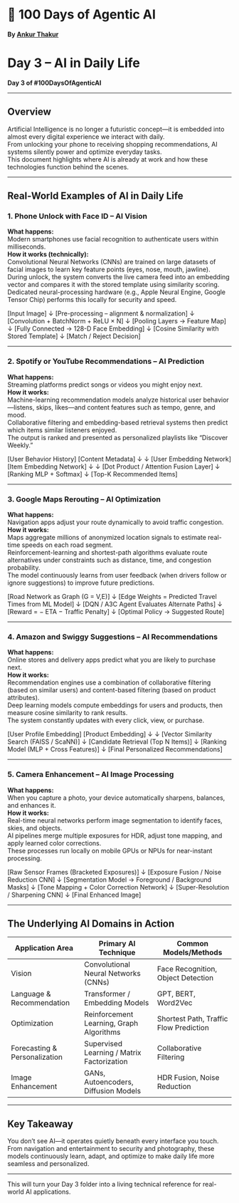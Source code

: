 # 🧠 100 Days of Agentic AI  
**By [Ankur Thakur](https://www.linkedin.com/in/ankur-thakur-1b242a192/)**  

# Day 3 – AI in Daily Life  
**Day 3 of #100DaysOfAgenticAI**

---

## Overview
Artificial Intelligence is no longer a futuristic concept—it is embedded into almost every digital experience we interact with daily.  
From unlocking your phone to receiving shopping recommendations, AI systems silently power and optimize everyday tasks.  
This document highlights where AI is already at work and how these technologies function behind the scenes.

---

## Real-World Examples of AI in Daily Life

### 1. Phone Unlock with Face ID – AI Vision
**What happens:**  
Modern smartphones use facial recognition to authenticate users within milliseconds.  
**How it works (technically):**  
Convolutional Neural Networks (CNNs) are trained on large datasets of facial images to learn key feature points (eyes, nose, mouth, jawline).  
During unlock, the system converts the live camera feed into an embedding vector and compares it with the stored template using similarity scoring.  
Dedicated neural-processing hardware (e.g., Apple Neural Engine, Google Tensor Chip) performs this locally for security and speed.

[Input Image]
↓
[Pre-processing – alignment & normalization]
↓
[Convolution + BatchNorm + ReLU × N]
↓
[Pooling Layers → Feature Map]
↓
[Fully Connected → 128-D Face Embedding]
↓
[Cosine Similarity with Stored Template]
↓
[Match / Reject Decision]

---

### 2. Spotify or YouTube Recommendations – AI Prediction
**What happens:**  
Streaming platforms predict songs or videos you might enjoy next.  
**How it works:**  
Machine-learning recommendation models analyze historical user behavior—listens, skips, likes—and content features such as tempo, genre, and mood.  
Collaborative filtering and embedding-based retrieval systems then predict which items similar listeners enjoyed.  
The output is ranked and presented as personalized playlists like “Discover Weekly.”

[User Behavior History] [Content Metadata]
↓ ↓
[User Embedding Network] [Item Embedding Network]
↓ ↓
[Dot Product / Attention Fusion Layer]
↓
[Ranking MLP + Softmax]
↓
[Top-K Recommended Items]

---

### 3. Google Maps Rerouting – AI Optimization
**What happens:**  
Navigation apps adjust your route dynamically to avoid traffic congestion.  
**How it works:**  
Maps aggregate millions of anonymized location signals to estimate real-time speeds on each road segment.  
Reinforcement-learning and shortest-path algorithms evaluate route alternatives under constraints such as distance, time, and congestion probability.  
The model continuously learns from user feedback (when drivers follow or ignore suggestions) to improve future predictions.

[Road Network as Graph (G = V,E)]
↓
[Edge Weights = Predicted Travel Times from ML Model]
↓
[DQN / A3C Agent Evaluates Alternate Paths]
↓
[Reward = − ETA − Traffic Penalty]
↓
[Optimal Policy → Suggested Route]

---

### 4. Amazon and Swiggy Suggestions – AI Recommendations
**What happens:**  
Online stores and delivery apps predict what you are likely to purchase next.  
**How it works:**  
Recommendation engines use a combination of collaborative filtering (based on similar users) and content-based filtering (based on product attributes).  
Deep learning models compute embeddings for users and products, then measure cosine similarity to rank results.  
The system constantly updates with every click, view, or purchase.

[User Profile Embedding] [Product Embedding]
↓ ↓
[Vector Similarity Search (FAISS / ScaNN)]
↓
[Candidate Retrieval (Top N Items)]
↓
[Ranking Model (MLP + Cross Features)]
↓
[Final Personalized Recommendations]

---

### 5. Camera Enhancement – AI Image Processing
**What happens:**  
When you capture a photo, your device automatically sharpens, balances, and enhances it.  
**How it works:**  
Real-time neural networks perform image segmentation to identify faces, skies, and objects.  
AI pipelines merge multiple exposures for HDR, adjust tone mapping, and apply learned color corrections.  
These processes run locally on mobile GPUs or NPUs for near-instant processing.

[Raw Sensor Frames (Bracketed Exposures)]
↓
[Exposure Fusion / Noise Reduction CNN]
↓
[Segmentation Model → Foreground / Background Masks]
↓
[Tone Mapping + Color Correction Network]
↓
[Super-Resolution / Sharpening CNN]
↓
[Final Enhanced Image]

---

## The Underlying AI Domains in Action
| Application Area | Primary AI Technique | Common Models/Methods |
|-------------------|----------------------|-----------------------|
| Vision | Convolutional Neural Networks (CNNs) | Face Recognition, Object Detection |
| Language & Recommendation | Transformer / Embedding Models | GPT, BERT, Word2Vec |
| Optimization | Reinforcement Learning, Graph Algorithms | Shortest Path, Traffic Flow Prediction |
| Forecasting & Personalization | Supervised Learning / Matrix Factorization | Collaborative Filtering |
| Image Enhancement | GANs, Autoencoders, Diffusion Models | HDR Fusion, Noise Reduction |

---

## Key Takeaway
You don’t see AI—it operates quietly beneath every interface you touch.  
From navigation and entertainment to security and photography, these models continuously learn, adapt, and optimize to make daily life more seamless and personalized.

---

This will turn your Day 3 folder into a living technical reference for real-world AI applications.
